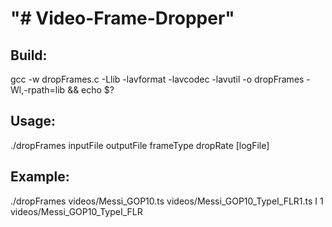 "# Video-Frame-Dropper" 
=======================

Build:
------
gcc -w dropFrames.c -Llib -lavformat -lavcodec -lavutil -o dropFrames -Wl,-rpath=lib && echo $?

Usage:
------
./dropFrames inputFile outputFile frameType dropRate [logFile]

Example:
--------
./dropFrames videos/Messi_GOP10.ts videos/Messi_GOP10_TypeI_FLR1.ts I 1 videos/Messi_GOP10_TypeI_FLR
